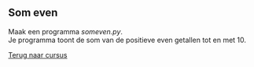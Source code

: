 ## Som even

Maak een programma _someven.py_.\
Je programma toont de som van de positieve even getallen tot en met 10.

[Terug naar cursus](/18_for.html)